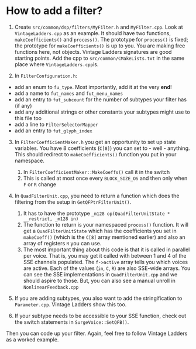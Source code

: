 # How to add a filter?

1. Create `src/common/dsp/filters/MyFilter.h` and `MyFilter.cpp`. Look at `VintageLadders.cpp` as an example.
   It should have two functions, `makeCoefficients()` and `process()`. The prototype for `process()` is fixed;
   the prototype for `makeCoefficients()` is up to you. You are making free functions here, not objects.
   Vintage Ladders signatures are good starting points.
   Add the cpp to `src/common/CMakeLists.txt` in the same place where `VintageLadders.cpp`is.

2. In `FilterConfiguration.h`:
* add an enum to `fu_type`. Most importantly, add it at the very **end**!
* add a name to `fut_names` and `fut_menu_names`
* add an entry to `fut_subcount` for the number of subtypes your filter has (if any)
* add any additional strings or other constants your subtypes might use to this file too
* add a line to `FilterSelectorMapper`
* add an entry to `fut_glyph_index`

3. In `FilterCoefficientMaker.h` you get an opportunity to set up state variables.
   You have 8 coefficients (`C[8]`) you can set to - well - anything.
   This should redirect to `makeCoefficients()` function you put in your namespace.

   1. In `FilterCoefficientMaker::MakeCoeffs()` call it in the switch
   2. This is called at most once every `BLOCK_SIZE_OS` and then only when `F` or `R` change

4. In `QuadFilterUnit.cpp`, you need to return a function which does the filtering from the setup in `GetQFPtrFilterUnit()`.
   1. It has to have the prototype `_m128 op(QuadFilterUnitState * __restrict, _m128 in)`
   2. The function to return is your namespaced `process()` function. It will get a `QuadFilterUnitState` which
      has the coefficients you set in `makeCoeff()` (which is the `C[8]` array mentioned earlier)
      and also an array of registers `R` you can use.
   3. The most important thing about this code is that it is called in parallel per voice.
      That is, you may get it called with between 1 and 4 of the SSE channels populated.
      The `f->active` array tells you which voices are active. Each of the values (`in`, `C`, `R`) are also SSE-wide arrays.
      You can see the SSE implementations in `QuadFilterUnit.cpp` and we should aspire to those.
      But, you can also see a manual unroll in `NonlinearFeedback.cpp`

5. If you are adding subtypes, you also want to add the stringification to `Parameter.cpp`. Vintage Ladders show this too.

6. If your subtype needs to be accessible to your SSE function, check out the switch statements in `SurgeVoice::SetQFB()`.

Then you can code up your filter. Again, feel free to follow Vintage Ladders as a worked example.

